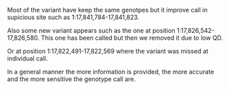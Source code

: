 Most of the variant have keep the same genotpes but it improve call in supicious site such as 1:17,841,784-17,841,823.

Also some new variant appears such as the one at position 1:17,826,542-17,826,580. This one has been called but then we removed it due to low QD.

Or at position 1:17,822,491-17,822,569 where the variant was missed at individual call.


In a general manner the more information is provided, the more accurate and the more sensitive the genotype call are.   
